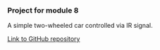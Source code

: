 ### Project for module 8
A simple two-wheeled car controlled via IR signal.

[Link to GitHub repository](https://github.com/CaptainUltra/IR-Car-1)
